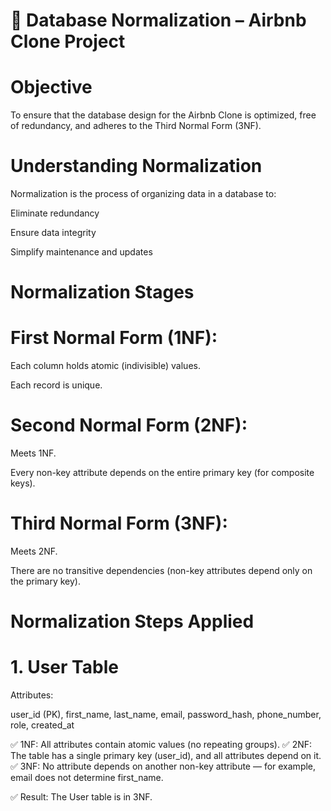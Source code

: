 # 🧩 Database Normalization – Airbnb Clone Project
# Objective

To ensure that the database design for the Airbnb Clone is optimized, free of redundancy, and adheres to the Third Normal Form (3NF).

# Understanding Normalization

Normalization is the process of organizing data in a database to:

Eliminate redundancy

Ensure data integrity

Simplify maintenance and updates

# Normalization Stages

# First Normal Form (1NF):

Each column holds atomic (indivisible) values.

Each record is unique.

# Second Normal Form (2NF):

Meets 1NF.

Every non-key attribute depends on the entire primary key (for composite keys).

# Third Normal Form (3NF):

Meets 2NF.

There are no transitive dependencies (non-key attributes depend only on the primary key).

# Normalization Steps Applied
# 1. User Table

Attributes:

user_id (PK), first_name, last_name, email, password_hash, phone_number, role, created_at



✅ 1NF: All attributes contain atomic values (no repeating groups).
✅ 2NF: The table has a single primary key (user_id), and all attributes depend on it.
✅ 3NF: No attribute depends on another non-key attribute — for example, email does not determine first_name.

✅ Result: The User table is in 3NF.
